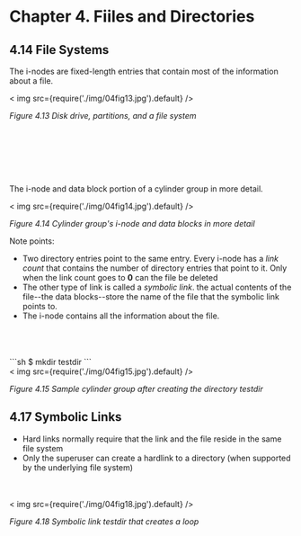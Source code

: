 # Chapter 4. Fiiles and Directories #

## 4.14 File Systems ##

The i-nodes are fixed-length entries that contain most of the information about a file.

<div style={{textAlign:'center'}}>
< img src={require('./img/04fig13.jpg').default} />

_Figure 4.13 Disk drive, partitions, and a file system_
</div>

<br/>
<br/>
<br/>
<br/>
<br/>

The i-node and data block portion of a cylinder group in more detail.
<div style={{textAlign:'center'}}>
< img src={require('./img/04fig14.jpg').default} />

_Figure 4.14 Cylinder group's i-node and data blocks in more detail_
</div>

Note points:
- Two directory entries point to the same entry. Every i-node has a _link count_ that contains the number of directory entries that point to it. Only when the link count goes to __0__ can the file be deleted
- The other type of link is called a _symbolic link_. the actual contents of the file--the data blocks--store the name of the file that the symbolic link points to.
- The i-node contains all the information about the file.
<br/>
<br/>
<br/>
```sh
$ mkdir testdir
```

<div style={{textAlign:'center'}}>
< img src={require('./img/04fig15.jpg').default} />

_Figure 4.15 Sample cylinder group after creating the directory testdir_
</div>



## 4.17 Symbolic Links ##

- Hard links normally require that the link and the file reside in the same file system
- Only the superuser can create a hardlink to a directory (when supported by the underlying file system)

<br/>
<br/>
<div style={{textAlign:'center'}}>
< img src={require('./img/04fig18.jpg').default} />

_Figure 4.18 Symbolic link testdir that creates a loop_
</div>

